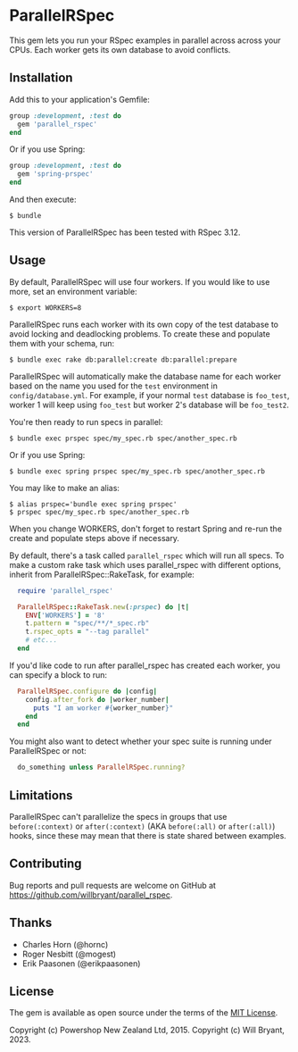 # ParallelRSpec

This gem lets you run your RSpec examples in parallel across across your CPUs.  Each worker gets its own database to avoid conflicts.

## Installation

Add this to your application's Gemfile:

```ruby
group :development, :test do
  gem 'parallel_rspec'
end
```

Or if you use Spring:

```ruby
group :development, :test do
  gem 'spring-prspec'
end
```

And then execute:

    $ bundle

This version of ParallelRSpec has been tested with RSpec 3.12.

## Usage

By default, ParallelRSpec will use four workers.  If you would like to use more, set an environment variable:

    $ export WORKERS=8

ParallelRSpec runs each worker with its own copy of the test database to avoid locking and deadlocking problems.  To create these and populate them with your schema, run:

    $ bundle exec rake db:parallel:create db:parallel:prepare

ParallelRSpec will automatically make the database name for each worker based on the name you used for the `test` environment in `config/database.yml`.  For example, if your normal `test` database is `foo_test`, worker 1 will keep using `foo_test` but worker 2's database will be `foo_test2`.

You're then ready to run specs in parallel:

    $ bundle exec prspec spec/my_spec.rb spec/another_spec.rb

Or if you use Spring:

    $ bundle exec spring prspec spec/my_spec.rb spec/another_spec.rb

You may like to make an alias:

    $ alias prspec='bundle exec spring prspec'
    $ prspec spec/my_spec.rb spec/another_spec.rb

When you change WORKERS, don't forget to restart Spring and re-run the create and populate steps above if necessary.

By default, there's a task called `parallel_rspec` which will run all specs. To make a custom rake task which uses parallel_rspec with different options, inherit from ParallelRSpec::RakeTask, for example:

```ruby
  require 'parallel_rspec'

  ParallelRSpec::RakeTask.new(:prspec) do |t|
    ENV['WORKERS'] = '8'
    t.pattern = "spec/**/*_spec.rb"
    t.rspec_opts = "--tag parallel"
    # etc...
  end
```

If you'd like code to run after parallel_rspec has created each worker, you can specify a block to run:

```ruby
  ParallelRSpec.configure do |config|
    config.after_fork do |worker_number|
      puts "I am worker #{worker_number}"
    end
  end
```

You might also want to detect whether your spec suite is running under ParallelRSpec or not:

```ruby
  do_something unless ParallelRSpec.running?
```

## Limitations

ParallelRSpec can't parallelize the specs in groups that use `before(:context)` or `after(:context)` (AKA `before(:all)` or `after(:all)`) hooks, since these may mean that there is state shared between examples.

## Contributing

Bug reports and pull requests are welcome on GitHub at https://github.com/willbryant/parallel_rspec.


## Thanks

* Charles Horn (@hornc)
* Roger Nesbitt (@mogest)
* Erik Paasonen (@erikpaasonen)


## License

The gem is available as open source under the terms of the [MIT License](http://opensource.org/licenses/MIT).

Copyright (c) Powershop New Zealand Ltd, 2015.
Copyright (c) Will Bryant, 2023.